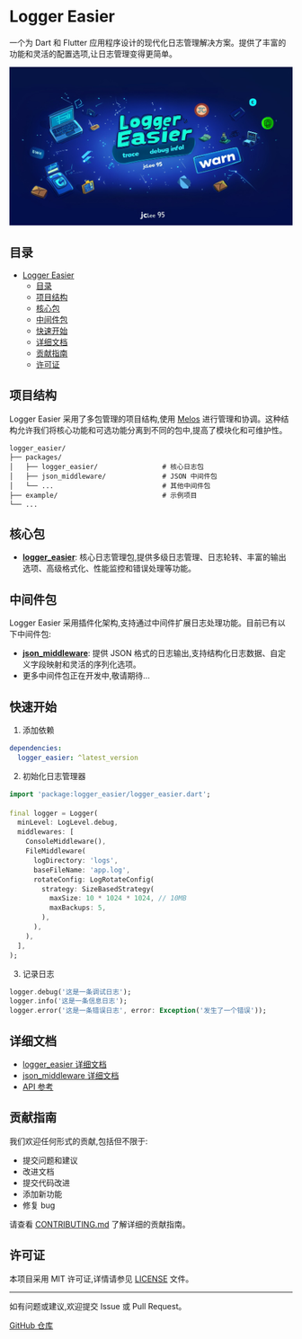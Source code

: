 # Logger Easier

一个为 Dart 和 Flutter 应用程序设计的现代化日志管理解决方案。提供了丰富的功能和灵活的配置选项,让日志管理变得更简单。

![logo](https://raw.githubusercontent.com/jacklee1995/flutter_logger_easier/refs/heads/master/logo.png)

## 目录

- [Logger Easier](#logger-easier)
  - [目录](#目录)
  - [项目结构](#项目结构)
  - [核心包](#核心包)
  - [中间件包](#中间件包)
  - [快速开始](#快速开始)
  - [详细文档](#详细文档)
  - [贡献指南](#贡献指南)
  - [许可证](#许可证)

## 项目结构

Logger Easier 采用了多包管理的项目结构,使用 [Melos](https://github.com/invertase/melos) 进行管理和协调。这种结构允许我们将核心功能和可选功能分离到不同的包中,提高了模块化和可维护性。

```
logger_easier/
├── packages/
│   ├── logger_easier/                # 核心日志包
│   ├── json_middleware/              # JSON 中间件包
│   └── ...                           # 其他中间件包
├── example/                          # 示例项目
└── ...
```

## 核心包

- [**logger_easier**](packages/logger_easier/README_CN.md): 核心日志管理包,提供多级日志管理、日志轮转、丰富的输出选项、高级格式化、性能监控和错误处理等功能。

## 中间件包

Logger Easier 采用插件化架构,支持通过中间件扩展日志处理功能。目前已有以下中间件包:

- [**json_middleware**](packages/json_middleware/README_CN.md): 提供 JSON 格式的日志输出,支持结构化日志数据、自定义字段映射和灵活的序列化选项。
- 更多中间件包正在开发中,敬请期待...

## 快速开始

1. 添加依赖

```yaml
dependencies:
  logger_easier: ^latest_version
```

2. 初始化日志管理器

```dart
import 'package:logger_easier/logger_easier.dart';

final logger = Logger(
  minLevel: LogLevel.debug,
  middlewares: [
    ConsoleMiddleware(),
    FileMiddleware(
      logDirectory: 'logs',
      baseFileName: 'app.log',
      rotateConfig: LogRotateConfig(
        strategy: SizeBasedStrategy(
          maxSize: 10 * 1024 * 1024, // 10MB
          maxBackups: 5,
        ),
      ),
    ),  
  ],
);
```

3. 记录日志

```dart
logger.debug('这是一条调试日志');
logger.info('这是一条信息日志');
logger.error('这是一条错误日志', error: Exception('发生了一个错误'));
```

## 详细文档

- [logger_easier 详细文档](packages/logger_easier/README_CN.md)
- [json_middleware 详细文档](packages/json_middleware/README_CN.md)
- [API 参考](https://pub.dev/documentation/logger_easier/latest/)

## 贡献指南

我们欢迎任何形式的贡献,包括但不限于:

- 提交问题和建议
- 改进文档
- 提交代码改进
- 添加新功能
- 修复 bug

请查看 [CONTRIBUTING.md](CONTRIBUTING.md) 了解详细的贡献指南。

## 许可证

本项目采用 MIT 许可证,详情请参见 [LICENSE](LICENSE) 文件。

---

如有问题或建议,欢迎提交 Issue 或 Pull Request。

[GitHub 仓库](https://github.com/jacklee1995/flutter_logger_easier)

